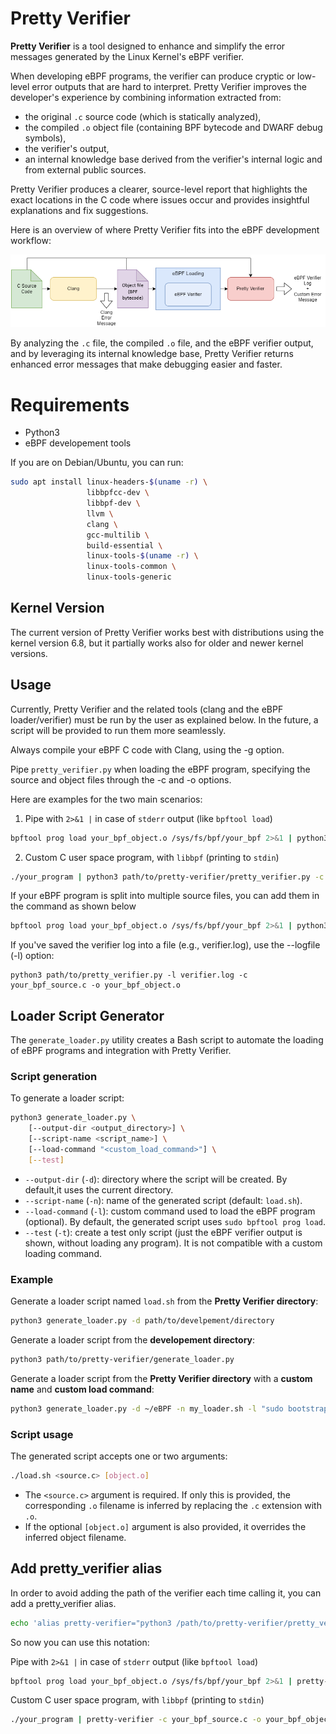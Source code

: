 # Pretty Verifier

**Pretty Verifier** is a tool designed to enhance and simplify the error messages generated by the Linux Kernel's eBPF verifier.

When developing eBPF programs, the verifier can produce cryptic or low-level error outputs that are hard to interpret. Pretty Verifier improves the developer's experience by combining information extracted from:

- the original `.c` source code (which is statically analyzed),
- the compiled `.o` object file (containing BPF bytecode and DWARF debug symbols),
- the verifier's output,
- an internal knowledge base derived from the verifier's internal logic and from external public sources.

Pretty Verifier produces a clearer, source-level report that highlights the exact locations in the C code where issues occur and provides insightful explanations and fix suggestions.

Here is an overview of where Pretty Verifier fits into the eBPF development workflow:

![Pretty Verifier role in the eBPF development pipeline](/imgs/pretty_verifier_approach.png)

By analyzing the `.c` file, the compiled `.o` file, and the eBPF verifier output, and by leveraging its internal knowledge base, Pretty Verifier returns enhanced error messages that make debugging easier and faster.


# Requirements

- Python3
- eBPF developement tools

If you are on Debian/Ubuntu, you can run:

```bash
sudo apt install linux-headers-$(uname -r) \
                 libbpfcc-dev \
                 libbpf-dev \
                 llvm \
                 clang \
                 gcc-multilib \
                 build-essential \
                 linux-tools-$(uname -r) \
                 linux-tools-common \
                 linux-tools-generic
```
## Kernel Version
The current version of Pretty Verifier works best with distributions using the kernel version 6.8, but it partially works also for older and newer kernel versions.

## Usage

Currently, Pretty Verifier and the related tools (clang and the eBPF loader/verifier) must be run by the user as explained below. In the future, a script will be provided to run them more seamlessly.

Always compile your eBPF C code with Clang, using the -g option.

Pipe `pretty_verifier.py` when loading the eBPF program, specifying the source and object files through the -c and -o options. 

Here are examples for the two main scenarios:

1. Pipe with `2>&1 |` in case of `stderr` output (like `bpftool load`)

```bash
bpftool prog load your_bpf_object.o /sys/fs/bpf/your_bpf 2>&1 | python3 path/to/pretty-verifier/pretty_verifier.py -c your_bpf_source.c -o your_bpf_object.o
```
2. Custom C user space program, with `libbpf` (printing to `stdin`)

```bash
./your_program | python3 path/to/pretty-verifier/pretty_verifier.py -c your_bpf_source.c -o your_bpf_object.o
```
If your eBPF program is split into multiple source files, you can add them in the command as shown below

```bash
bpftool prog load your_bpf_object.o /sys/fs/bpf/your_bpf 2>&1 | python3 path/to/pretty-verifier/pretty_verifier.py -c your_bpf_source.c your_bpf_library.h -o your_bpf_object.o
```
If you've saved the verifier log into a file (e.g., verifier.log), use the --logfile (-l) option:
```
python3 path/to/pretty_verifier.py -l verifier.log -c your_bpf_source.c -o your_bpf_object.o
```


## Loader Script Generator

The `generate_loader.py` utility creates a Bash script to automate the loading of eBPF programs and integration with Pretty Verifier.

### Script generation

To generate a loader script:

```bash
python3 generate_loader.py \
    [--output-dir <output_directory>] \
    [--script-name <script_name>] \
    [--load-command "<custom_load_command>"] \
    [--test]
```

- `--output-dir` (`-d`): directory where the script will be created. By default,it uses the current directory.
- `--script-name` (`-n`): name of the generated script (default: `load.sh`).
- `--load-command` (`-l`): custom command used to load the eBPF program (optional). By default, the generated script uses `sudo bpftool prog load`.
- `--test` (`-t`): create a test only script (just the eBPF verifier output is shown, without loading any program). It is not compatible with a custom loading command.

### Example

Generate a loader script named `load.sh` from the **Pretty Verifier directory**:

```bash
python3 generate_loader.py -d path/to/develpement/directory
```

Generate a loader script from the **developement directory**:

```bash
python3 path/to/pretty-verifier/generate_loader.py
```

Generate a loader script from the **Pretty Verifier directory** with a **custom name** and **custom load command**:

```bash
python3 generate_loader.py -d ~/eBPF -n my_loader.sh -l "sudo bootstrap 127.0.0.1"
```


### Script usage

The generated script accepts one or two arguments:

```bash
./load.sh <source.c> [object.o]
```
- The `<source.c>` argument is required. If only this is provided, the corresponding `.o` filename is inferred by replacing the `.c` extension with `.o`.  
- If the optional `[object.o]` argument is also provided, it overrides the inferred object filename.


## Add pretty_verifier alias

In order to avoid adding the path of the verifier each time calling it, you can add a pretty_verifier alias.

```bash
echo 'alias pretty-verifier="python3 /path/to/pretty-verifier/pretty_verifier.py"' >> ~/.bashrc
```

So now you can use this notation:

Pipe with `2>&1 |` in case of `stderr` output (like `bpftool load`)

```bash
bpftool prog load your_bpf_object.o /sys/fs/bpf/your_bpf 2>&1 | pretty-verifier -c your_bpf_source.c -o your_bpf_object.o
```
Custom C user space program, with `libbpf` (printing to `stdin`)

```bash
./your_program | pretty-verifier -c your_bpf_source.c -o your_bpf_object.o
```


